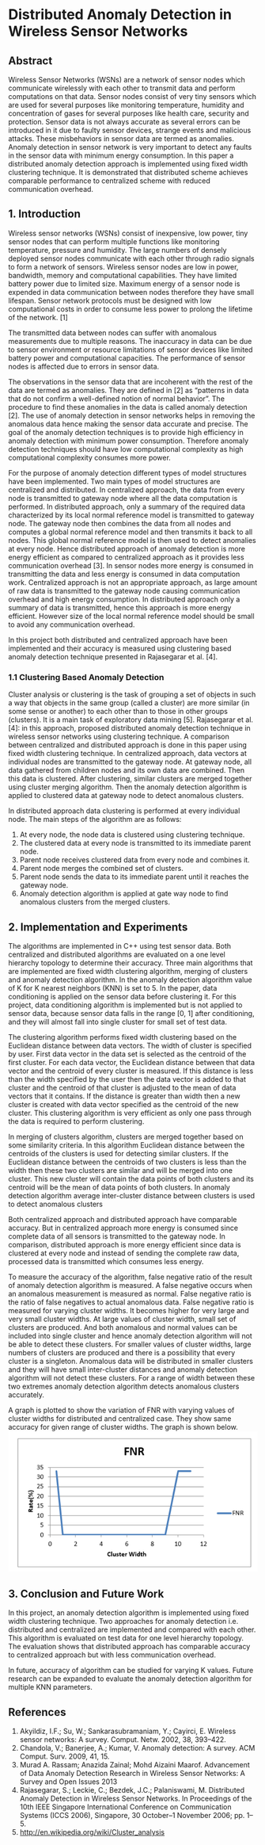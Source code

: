 # Distributed Anomaly Detection in Wireless Sensor Networks

## Abstract
Wireless Sensor Networks (WSNs) are a network of sensor nodes which communicate wirelessly with each other to transmit data and perform computations on that data. 
Sensor nodes consist of very tiny sensors which are used for several purposes like monitoring temperature, humidity and concentration of gases for 
several purposes like health care, security and protection. Sensor data is not always accurate as several errors can be introduced in it due to faulty sensor devices, 
strange events and malicious attacks. These misbehaviors in sensor data are termed as anomalies. Anomaly detection in sensor network is very important to detect any faults 
in the sensor data with minimum energy consumption. In this paper a distributed anomaly detection approach is implemented using fixed width clustering technique. 
It is demonstrated that distributed scheme achieves comparable performance to centralized scheme with reduced communication overhead. 

## 1. Introduction
Wireless sensor networks (WSNs) consist of inexpensive, low power, tiny sensor nodes that can perform multiple functions like monitoring temperature, pressure and humidity. The large numbers of densely deployed sensor nodes communicate with each other through radio signals to form a network of sensors.
Wireless sensor nodes are low in power, bandwidth, memory and computational capabilities. They have limited battery power due to limited size. Maximum energy of a sensor node is expended in data communication between nodes therefore they have small lifespan. Sensor network protocols must be designed with low computational costs in order to consume less power to prolong the lifetime of the network. [1]

The transmitted data between nodes can suffer with anomalous measurements due to multiple reasons. 
The inaccuracy in data can be due to sensor environment or resource limitations of sensor devices like limited battery power and computational capacities. 
The performance of sensor nodes is affected due to errors in sensor data.

The observations in the sensor data that are incoherent with the rest of the data are termed as anomalies. 
They are defined in [2] as “patterns in data that do not confirm a well-defined notion of normal behavior”. 
The procedure to find these anomalies in the data is called anomaly detection [2]. The use of anomaly detection in sensor networks helps in removing the anomalous data 
hence making the sensor data accurate and precise. 
The goal of the anomaly detection techniques is to provide high efficiency in anomaly detection with minimum power consumption. 
Therefore anomaly detection techniques should have low computational complexity as high computational complexity consumes more power.

For the purpose of anomaly detection different types of model structures have been implemented. Two main types of model structures are centralized and distributed. In centralized approach, the data from every node is transmitted to gateway node where all the data computation is performed. In distributed approach, only a summary of the required data characterized by its local normal reference model is transmitted to gateway node. The gateway node then combines the data from all nodes and computes a global normal reference model and then transmits it back to all nodes. This global normal reference model is then used to detect anomalies at every node. Hence distributed approach of anomaly detection is more energy efficient as compared to centralized approach as it provides less communication overhead [3]. In sensor nodes more energy is consumed in transmitting the data and less energy is consumed in data computation work. Centralized approach is not an appropriate approach, as large amount of raw data is transmitted to the gateway node causing communication overhead and high energy consumption. In distributed approach only a summary of data is transmitted, hence this approach is more energy efficient. However size of the local normal reference model should be small to avoid any communication overhead.

In this project both distributed and centralized approach have been implemented and their accuracy is measured using clustering based anomaly detection technique presented in Rajasegarar et al. [4].

### 1.1 Clustering Based Anomaly Detection
Cluster analysis or clustering is the task of grouping a set of objects in such a way that objects in the same group (called a cluster) are more similar (in some sense or another) to each other than to those in other groups (clusters). It is a main task of exploratory data mining [5].
Rajasegarar et al. [4]: in this approach, proposed distributed anomaly detection technique in wireless sensor networks using clustering technique. A comparison between centralized and distributed approach is done in this paper using fixed width clustering technique. 
In centralized approach, data vectors at individual nodes are transmitted to the gateway node. At gateway node, all data gathered from children nodes and its own data are combined. Then this data is clustered. After clustering, similar clusters are merged together using cluster merging algorithm. Then the anomaly detection algorithm is applied to clustered data at gateway node to detect anomalous clusters. 

In distributed approach data clustering is performed at every individual node.
The main steps of the algorithm are as follows:
1.	At every node, the node data is clustered using clustering technique.
2.	The clustered data at every node is transmitted to its immediate parent node.
3.	Parent node receives clustered data from every node and combines it.
4.	Parent node merges the combined set of clusters. 
5.	Parent node sends the data to its immediate parent until it reaches the gateway node.
6.	Anomaly detection algorithm is applied at gate way node to find anomalous clusters from the merged clusters. 

## 2. Implementation and Experiments
The algorithms are implemented in C++ using test sensor data. Both centralized and distributed algorithms are evaluated on a one level hierarchy topology to determine their accuracy. 
Three main algorithms that are implemented are fixed width clustering algorithm, merging of clusters and anomaly detection algorithm. In the anomaly detection algorithm value of K for K nearest neighbors (KNN) is set to 5. In the paper, data conditioning is applied on the sensor data before clustering it. For this project, data conditioning algorithm is implemented but is not applied to sensor data, because sensor data falls in the range [0, 1] after conditioning, and they will almost fall into single cluster for small set of test data.

The clustering algorithm performs fixed width clustering based on the Euclidean distance between data vectors. The width of cluster is specified by user. First data vector in the data set is selected as the centroid of the first cluster. For each data vector, the Euclidean distance between that data vector and the centroid of every cluster is measured. If this distance is less than the width specified by the user then the data vector is added to that cluster and the centroid of that cluster is adjusted to the mean of data vectors that it contains. If the distance is greater than width then a new cluster is created with data vector specified as the centroid of the new cluster. This clustering algorithm is very efficient as only one pass through the data is required to perform clustering.

In merging of clusters algorithm, clusters are merged together based on some similarity criteria. In this algorithm Euclidean distance between the centroids of the clusters is used for detecting similar clusters. If the Euclidean distance between the centroids of two clusters is less than the width then these two clusters are similar and will be merged into one cluster. This new cluster will contain the data points of both clusters and its centroid will be the mean of data points of both clusters.
In anomaly detection algorithm average inter-cluster distance between clusters is used to detect anomalous clusters

Both centralized approach and distributed approach have comparable accuracy. But in centralized approach more energy is consumed since complete data of all sensors is transmitted to the gateway node. In comparison, distributed approach is more energy efficient since data is clustered at every node and instead of sending the complete raw data, processed data is transmitted which consumes less energy.

To measure the accuracy of the algorithm, false negative ratio of the result of anomaly detection algorithm is measured. A false negative occurs when an anomalous measurement is measured as normal. False negative ratio is the ratio of false negatives to actual anomalous data. False negative ratio is measured for varying cluster widths. It becomes higher for very large and very small cluster widths. At large values of cluster width, small set of clusters are produced. And both anomalous and normal values can be included into single cluster and hence anomaly detection algorithm will not be able to detect these clusters. For smaller values of cluster widths, large numbers of clusters are produced and there is a possibility that every cluster is a singleton. Anomalous data will be distributed in smaller clusters and they will have small inter-cluster distances and anomaly detection algorithm will not detect these clusters. For a range of width between these two extremes anomaly detection algorithm detects anomalous clusters accurately. 

A graph is plotted to show the variation of FNR with varying values of cluster widths for distributed and centralized case. 
They show same accuracy for given range of cluster widths. The graph is shown below.
![alt text](https://github.com/AmmaraRazzaq/Anomaly-Detection/blob/master/fnr.png?raw=true)

## 3. Conclusion and Future Work
In this project, an anomaly detection algorithm is implemented using fixed width clustering technique. Two approaches for anomaly detection i.e. distributed and centralized are implemented and compared with each other. This algorithm is evaluated on test data for one level hierarchy topology. 
The evaluation shows that distributed approach has comparable accuracy to centralized approach but with less communication overhead.

In future, accuracy of algorithm can be studied for varying K values. 
Future research can be expanded to evaluate the anomaly detection algorithm for multiple KNN parameters.

## References
1.	Akyildiz, I.F.; Su, W.; Sankarasubramaniam, Y.; Cayirci, E. Wireless sensor networks: A survey. Comput. Netw. 2002, 38, 393–422. 
2.	Chandola, V.; Banerjee, A.; Kumar, V. Anomaly detection: A survey. ACM Comput. Surv. 2009, 41, 15. 
3.	Murad A. Rassam; Anazida Zainal; Mohd Aizaini Maarof. Advancement of Data Anomaly Detection Research in Wireless Sensor Networks: A Survey and Open Issues 2013
4.	Rajasegarar, S.; Leckie, C.; Bezdek, J.C.; Palaniswami, M. Distributed Anomaly Detection in Wireless Sensor Networks. In Proceedings of the 10th IEEE Singapore International Conference on Communication Systems (ICCS 2006), Singapore, 30 October–1 November 2006; pp. 1–5.
5.	http://en.wikipedia.org/wiki/Cluster_analysis
